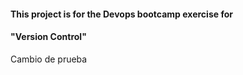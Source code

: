 #### This project is for the Devops bootcamp exercise for 
#### "Version Control" 
Cambio de prueba
